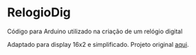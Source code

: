 # RelogioDig
Código para Arduino utilizado na criação de um relógio digital

Adaptado para display 16x2 e simplificado. Projeto original [aqui](https://projecthub.arduino.cc/tittiamo68/alarm-clock-057133).
